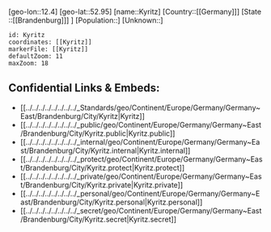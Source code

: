 ﻿---
location: [52.95,12.4]
mapzoom: [7,12] 
mapmarker: city 
type: City
tags:
- geo/City


SpocWebEntityId: 31724
isDeleted: false
confidential: public

---
[geo-lon::12.4]
[geo-lat::52.95]
[name::Kyritz]
[Country::[[Germany]]]
[State ::[[Brandenburg]]] ]
[Population::]
[Unknown::]


```leaflet
id: Kyritz
coordinates: [[Kyritz]]
markerFile: [[Kyritz]]
defaultZoom: 11 
maxZoom: 18
```


## Confidential Links & Embeds: 
- [[../../../../../../../../_Standards/geo/Continent/Europe/Germany/Germany~East/Brandenburg/City/Kyritz|Kyritz]] 
- [[../../../../../../../../_public/geo/Continent/Europe/Germany/Germany~East/Brandenburg/City/Kyritz.public|Kyritz.public]] 
- [[../../../../../../../../_internal/geo/Continent/Europe/Germany/Germany~East/Brandenburg/City/Kyritz.internal|Kyritz.internal]] 
- [[../../../../../../../../_protect/geo/Continent/Europe/Germany/Germany~East/Brandenburg/City/Kyritz.protect|Kyritz.protect]] 
- [[../../../../../../../../_private/geo/Continent/Europe/Germany/Germany~East/Brandenburg/City/Kyritz.private|Kyritz.private]] 
- [[../../../../../../../../_personal/geo/Continent/Europe/Germany/Germany~East/Brandenburg/City/Kyritz.personal|Kyritz.personal]] 
- [[../../../../../../../../_secret/geo/Continent/Europe/Germany/Germany~East/Brandenburg/City/Kyritz.secret|Kyritz.secret]] 
